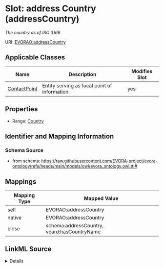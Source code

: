 

# Slot: address Country (addressCountry)


_The country as of  ISO 3166_





URI: [EVORAO:addressCountry](https://raw.githubusercontent.com/EVORA-project/evora-ontology/refs/heads/main/models/owl/evora_ontology.owl.ttl#addressCountry)



<!-- no inheritance hierarchy -->





## Applicable Classes

| Name | Description | Modifies Slot |
| --- | --- | --- |
| [ContactPoint](ContactPoint.md) | Entity serving as focal point of information |  yes  |







## Properties

* Range: [Country](Country.md)





## Identifier and Mapping Information







### Schema Source


* from schema: https://raw.githubusercontent.com/EVORA-project/evora-ontology/refs/heads/main/models/owl/evora_ontology.owl.ttl#




## Mappings

| Mapping Type | Mapped Value |
| ---  | ---  |
| self | EVORAO:addressCountry |
| native | EVORAO:addressCountry |
| close | schema:addressCountry, vcard:hasCountryName |




## LinkML Source

<details>
```yaml
name: addressCountry
description: The country as of  ISO 3166
title: address Country
from_schema: https://raw.githubusercontent.com/EVORA-project/evora-ontology/refs/heads/main/models/owl/evora_ontology.owl.ttl#
close_mappings:
- schema:addressCountry
- vcard:hasCountryName
rank: 1000
alias: addressCountry
domain_of:
- ContactPoint
range: Country
required: false
multivalued: false

```
</details>